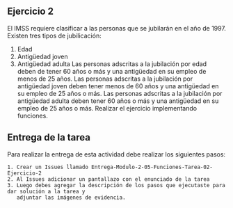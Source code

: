 ## Ejercicio 2

El IMSS requiere clasificar a las personas que se jubilarán en el año de 1997. Existen tres tipos de jubilicación:
1. Edad
2. Antigüedad joven
3. Antigüedad adulta
Las personas adscritas a la jubilación por edad deben de tener 60 años o más y una antigüedad en su empleo de menos de 25 años.
Las personas adscritas a la jubilación por antigüedad joven deben tener menos de 60 años y una antigüedad en su empleo de 25 años o más.
Las personas adscritas a la jubilación por antigüedad adulta deben tener 60 años o más y una antigüedad en su empleo de 25 años o más.
Realizar el ejercicio implementando funciones.

## Entrega de la tarea

Para realizar la entrega de esta actividad debe realizar los siguientes pasos:

    1. Crear un Issues llamado Entrega-Modulo-2-05-Funciones-Tarea-02-Ejercicio-2
    2. Al Issues adicionar un pantallazo con el enunciado de la tarea
    3. Luego debes agregar la descripción de los pasos que ejecutaste para dar solución a la tarea y 
       adjuntar las imágenes de evidencia.  
